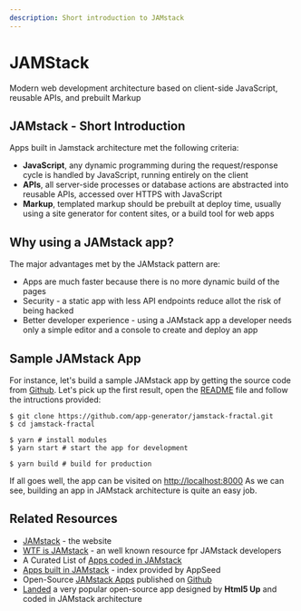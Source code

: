 ```yaml
---
description: Short introduction to JAMstack
---
```


# JAMStack

Modern web development architecture based on client-side JavaScript, reusable APIs, and prebuilt Markup

## JAMstack - Short Introduction

Apps built in Jamstack architecture met the following criteria:

* **JavaScript**, any dynamic programming during the request/response cycle is handled by JavaScript, running entirely on the client
* **APIs**, all server-side processes or database actions are abstracted into reusable APIs, accessed over HTTPS with JavaScript
* **Markup**, templated markup should be prebuilt at deploy time, usually using a site generator for content sites, or a build tool for web apps

## Why using a JAMstack app?

The major advantages met by the JAMstack pattern are:

* Apps are much faster because there is no more dynamic build of the pages
* Security - a static app with less API endpoints reduce allot the risk of being hacked
* Better developer experience - using a JAMstack app a developer needs only a simple editor and a console to create and deploy an app

## Sample JAMstack App

For instance, let's build a sample JAMstack app by getting the source code from [Github](https://github.com/search?q=jamstack+fractal). Let's pick up the first result, open the [README](https://github.com/app-generator/jamstack-fractal/blob/master/README.md) file and follow the intructions provided:

```text
$ git clone https://github.com/app-generator/jamstack-fractal.git
$ cd jamstack-fractal

$ yarn # install modules
$ yarn start # start the app for development

$ yarn build # build for production
```

If all goes well, the app can be visited on [http://localhost:8000](http://localhost:8000) As we can see, building an app in JAMstack architecture is quite an easy job.

## Related Resources

* [JAMstack](https://jamstack.org/) - the website 
* [WTF is JAMstack](https://jamstack.wtf/) - an well known resource fpr JAMstack developers 
* A Curated List of [Apps coded in JAMstack](https://blog.appseed.us/what-is-jamstack/)
* [Apps built in JAMstack](https://appseed.us/apps/jamstack) - index provided by AppSeed
* Open-Source [JAMstack Apps](https://github.com/app-generator/jamstack) published on [Github](https://github.com/search?q=jamstack)
* [Landed](https://appseed.us/apps/jamstack/html5up-landed) a very popular open-source app designed by **Html5 Up** and coded in JAMstack architecture

